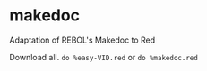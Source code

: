 # makedoc
Adaptation of REBOL's Makedoc to Red

Download all. 
`do %easy-VID.red`
or
`do %makedoc.red`
